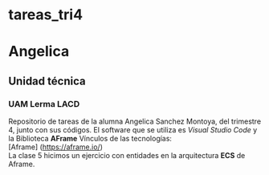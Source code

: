 # tareas_tri4
# Angelica
## Unidad técnica
### UAM Lerma LACD
Repositorio de tareas de la alumna Angelica Sanchez Montoya, del trimestre 4, junto con sus códigos. El software que se utiliza es *Visual Studio Code* y la Biblioteca **AFrame**
Vínculos de las tecnologías:  
[Aframe] (https://aframe.io/)  
La clase 5 hicimos un ejercicio con entidades en la arquitectura **ECS** de Aframe.